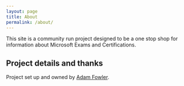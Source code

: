 ```yaml
---
layout: page
title: About
permalink: /about/
---
```


This site is a community run project designed to be a one stop shop for information about Microsoft Exams and Certifications.

## Project details and thanks

Project set up and owned by [Adam Fowler](https://adamfowlerit.com).
